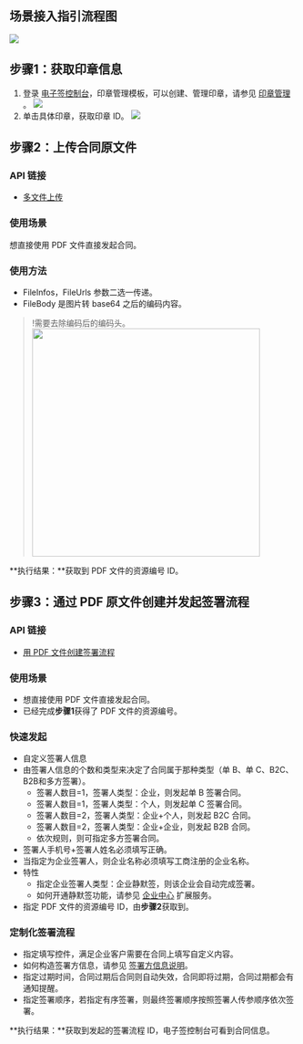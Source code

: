 ## 场景接入指引流程图
![](https://qcloudimg.tencent-cloud.cn/raw/2f87b91ee49d1b71a6c1089bf753121d.png)


## 步骤1：获取印章信息 
1. 登录 [电子签控制台](https://ess.tencent.cn/)，印章管理模板，可以创建、管理印章，请参见 [印章管理](https://cloud.tencent.com/document/product/1323/59451) 。
![](https://qcloudimg.tencent-cloud.cn/raw/0e61be2e27b45539466f4122c3cbe207.png)
2. 单击具体印章，获取印章 ID。
![](https://qcloudimg.tencent-cloud.cn/raw/84c80210791524cac3de199de64dea35.png)

## 步骤2：上传合同原文件
### API 链接
- [多文件上传](https://cloud.tencent.com/document/product/1323/73066)

### 使用场景
想直接使用 PDF 文件直接发起合同。

### 使用方法
- FileInfos，FileUrls 参数二选一传递。
- FileBody 是图片转 base64 之后的编码内容。
>!需要去除编码后的编码头。
><img style="width:400px; max-width: inherit;" src="https://qcloudimg.tencent-cloud.cn/raw/356351a1a0dec3f9dec01841c3d7bfc4.png" />

**执行结果：**获取到 PDF 文件的资源编号 ID。

## 步骤3：通过 PDF 原文件创建并发起签署流程
### API 链接
- [用 PDF 文件创建签署流程](https://cloud.tencent.com/document/product/1323/70360)

### 使用场景
- 想直接使用 PDF 文件直接发起合同。
- 已经完成**步骤1**获得了 PDF 文件的资源编号。

### 快速发起
- 自定义签署人信息
 - 由签署人信息的个数和类型来决定了合同属于那种类型（单 B、单 C、B2C、B2B和多方签署）。
   -  签署人数目=1，签署人类型：企业，则发起单 B 签署合同。
   -  签署人数目=1，签署人类型：个人，则发起单 C 签署合同。
   -  签署人数目=2，签署人类型：企业+个人，则发起 B2C 合同。
   -  签署人数目=2，签署人类型：企业+企业，则发起 B2B 合同。
   -  依次规则，则可指定多方签署合同。
 - 签署人手机号+签署人姓名必须填写正确。
 - 当指定为企业签署人，则企业名称必须填写工商注册的企业名称。
 - 特性
   -  指定企业签署人类型：企业静默签，则该企业会自动完成签署。
   -  如何开通静默签功能，请参见 [企业中心](https://cloud.tencent.com/document/product/1323/71830) 扩展服务。
- 指定 PDF 文件的资源编号 ID，由**步骤2**获取到。

### 定制化签署流程
- 指定填写控件，满足企业客户需要在合同上填写自定义内容。
 - 如何构造签署方信息，请参见 [签署方信息说明](https://doc.weixin.qq.com/doc/w3_ALcA6wajACMqCGbPMXVTAeeeRB0W9)。
- 指定过期时间，合同过期后合同则自动失效，合同即将过期，合同过期都会有通知提醒。
- 指定签署顺序，若指定有序签署，则最终签署顺序按照签署人传参顺序依次签署。

**执行结果：**获取到发起的签署流程 ID，电子签控制台可看到合同信息。
